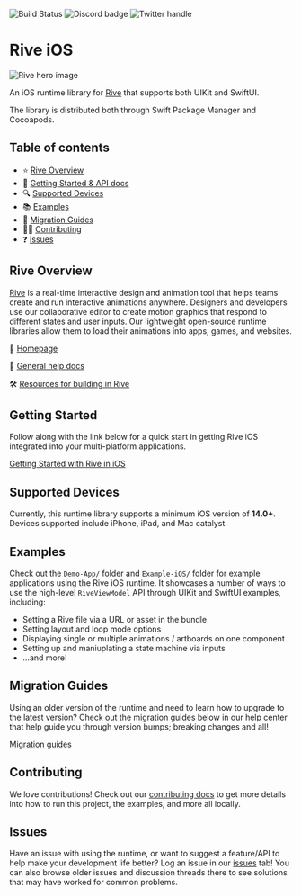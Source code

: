 ![Build Status](https://github.com/rive-app/rive-ios/actions/workflows/build_frameworks.yml/badge.svg)
![Discord badge](https://img.shields.io/discord/532365473602600965)
![Twitter handle](https://img.shields.io/twitter/follow/rive_app.svg?style=social&label=Follow)

# Rive iOS

![Rive hero image](https://rive-app.notion.site/image/https%3A%2F%2Fs3-us-west-2.amazonaws.com%2Fsecure.notion-static.com%2Fff44ed5f-1eea-4154-81ef-84547e61c3fd%2Frive_notion.png?table=block&id=f198cab2-c0bc-4ce8-970c-42220379bcf3&spaceId=9c949665-9ad9-445f-b9c4-5ee204f8b60c&width=2000&userId=&cache=v2)

An iOS runtime library for [Rive](https://rive.app) that supports both UIKit and SwiftUI.

The library is distributed both through Swift Package Manager and Cocoapods.

## Table of contents

- :star: [Rive Overview](#rive-overview)
- 🚀 [Getting Started & API docs](#getting-started)
- :mag: [Supported Devices](#supported-devices)
- :books: [Examples](#examples)
- :runner: [Migration Guides](#migration-guides)
- 👨‍💻 [Contributing](#contributing)
- :question: [Issues](#issues)

## Rive Overview

[Rive](https://rive.app) is a real-time interactive design and animation tool that helps teams create and run interactive animations anywhere. Designers and developers use our collaborative editor to create motion graphics that respond to different states and user inputs. Our lightweight open-source runtime libraries allow them to load their animations into apps, games, and websites.

:house_with_garden: [Homepage](https://rive.app/)

:blue_book: [General help docs](https://help.rive.app/)

🛠 [Resources for building in Rive](https://rive.app/learn-rive/)

## Getting Started

Follow along with the link below for a quick start in getting Rive iOS integrated into your multi-platform applications.

[Getting Started with Rive in iOS](https://help.rive.app/runtimes/overview/ios)

## Supported Devices

Currently, this runtime library supports a minimum iOS version of **14.0+**. Devices supported include iPhone, iPad, and Mac catalyst.

## Examples

Check out the `Demo-App/` folder and `Example-iOS/` folder for example applications using the Rive iOS runtime. It showcases a number of ways to use the high-level `RiveViewModel` API through UIKit and SwiftUI examples, including:

- Setting a Rive file via a URL or asset in the bundle
- Setting layout and loop mode options
- Displaying single or multiple animations / artboards on one component
- Setting up and maniuplating a state machine via inputs
- ...and more!

## Migration Guides

Using an older version of the runtime and need to learn how to upgrade to the latest version? Check out the migration guides below in our help center that help guide you through version bumps; breaking changes and all!

[Migration guides](https://help.rive.app/runtimes/overview/ios/migrating-from-2.x.x-to-3.x.x)

## Contributing

We love contributions! Check out our [contributing docs](./CONTRIBUTING.md) to get more details into how to run this project, the examples, and more all locally.

## Issues

Have an issue with using the runtime, or want to suggest a feature/API to help make your development life better? Log an issue in our [issues](https://github.com/rive-app/rive-ios/issues) tab! You can also browse older issues and discussion threads there to see solutions that may have worked for common problems.

